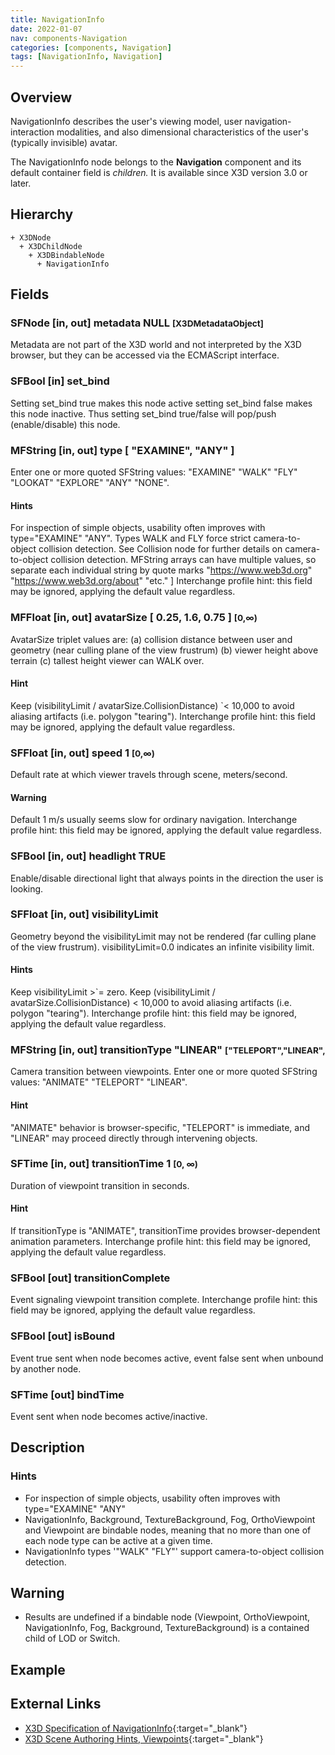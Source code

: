 ```yaml
---
title: NavigationInfo
date: 2022-01-07
nav: components-Navigation
categories: [components, Navigation]
tags: [NavigationInfo, Navigation]
---
```

<style>
.post h3 {
  word-spacing: 0.2em;
}
</style>

## Overview

NavigationInfo describes the user's viewing model, user navigation-interaction modalities, and also dimensional characteristics of the user's (typically invisible) avatar.

The NavigationInfo node belongs to the **Navigation** component and its default container field is *children.* It is available since X3D version 3.0 or later.

## Hierarchy

```
+ X3DNode
  + X3DChildNode
    + X3DBindableNode
      + NavigationInfo
```

## Fields

### SFNode [in, out] **metadata** NULL <small>[X3DMetadataObject]</small>

Metadata are not part of the X3D world and not interpreted by the X3D browser, but they can be accessed via the ECMAScript interface.

### SFBool [in] **set_bind**

Setting set_bind true makes this node active setting set_bind false makes this node inactive. Thus setting set_bind true/false will pop/push (enable/disable) this node.

### MFString [in, out] **type** [ "EXAMINE", "ANY" ]

Enter one or more quoted SFString values: "EXAMINE" "WALK" "FLY" "LOOKAT" "EXPLORE" "ANY" "NONE".

#### Hints

For inspection of simple objects, usability often improves with type="EXAMINE" "ANY". Types WALK and FLY force strict camera-to-object collision detection. See Collision node for further details on camera-to-object collision detection. MFString arrays can have multiple values, so separate each individual string by quote marks "https://www.web3d.org" "https://www.web3d.org/about" "etc." ] Interchange profile hint: this field may be ignored, applying the default value regardless.

### MFFloat [in, out] **avatarSize** [ 0.25, 1.6, 0.75 ] <small>[0,∞)</small>

AvatarSize triplet values are: (a) collision distance between user and geometry (near culling plane of the view frustrum) (b) viewer height above terrain (c) tallest height viewer can WALK over.

#### Hint

Keep (visibilityLimit / avatarSize.CollisionDistance) `< 10,000 to avoid aliasing artifacts (i.e. polygon "tearing"). Interchange profile hint: this field may be ignored, applying the default value regardless.

### SFFloat [in, out] **speed** 1 <small>[0,∞)</small>

Default rate at which viewer travels through scene, meters/second.

#### Warning

Default 1 m/s usually seems slow for ordinary navigation. Interchange profile hint: this field may be ignored, applying the default value regardless.

### SFBool [in, out] **headlight** TRUE

Enable/disable directional light that always points in the direction the user is looking.

### SFFloat [in, out] **visibilityLimit**

Geometry beyond the visibilityLimit may not be rendered (far culling plane of the view frustrum). visibilityLimit=0.0 indicates an infinite visibility limit.

#### Hints

Keep visibilityLimit >`= zero. Keep (visibilityLimit / avatarSize.CollisionDistance) \< 10,000 to avoid aliasing artifacts (i.e. polygon "tearing"). Interchange profile hint: this field may be ignored, applying the default value regardless.

### MFString [in, out] **transitionType** "LINEAR" <small>["TELEPORT","LINEAR",</small>

Camera transition between viewpoints. Enter one or more quoted SFString values: "ANIMATE" "TELEPORT" "LINEAR".

#### Hint

"ANIMATE" behavior is browser-specific, "TELEPORT" is immediate, and "LINEAR" may proceed directly through intervening objects.

### SFTime [in, out] **transitionTime** 1 <small>[0, ∞)</small>

Duration of viewpoint transition in seconds.

#### Hint

If transitionType is "ANIMATE", transitionTime provides browser-dependent animation parameters. Interchange profile hint: this field may be ignored, applying the default value regardless.

### SFBool [out] **transitionComplete**

Event signaling viewpoint transition complete. Interchange profile hint: this field may be ignored, applying the default value regardless.

### SFBool [out] **isBound**

Event true sent when node becomes active, event false sent when unbound by another node.

### SFTime [out] **bindTime**

Event sent when node becomes active/inactive.

## Description

### Hints

- For inspection of simple objects, usability often improves with type="EXAMINE" "ANY"
- NavigationInfo, Background, TextureBackground, Fog, OrthoViewpoint and Viewpoint are bindable nodes, meaning that no more than one of each node type can be active at a given time.
- NavigationInfo types '"WALK" "FLY"' support camera-to-object collision detection.

Warning
-------

- Results are undefined if a bindable node (Viewpoint, OrthoViewpoint, NavigationInfo, Fog, Background, TextureBackground) is a contained child of LOD or Switch.

## Example

<x3d-canvas src="https://create3000.github.io/media/examples/Navigation/NavigationInfo/NavigationInfo.x3d"></x3d-canvas>

## External Links

- [X3D Specification of NavigationInfo](https://www.web3d.org/documents/specifications/19775-1/V4.0/Part01/components/navigation.html#NavigationInfo){:target="_blank"}
- [X3D Scene Authoring Hints, Viewpoints](https://www.web3d.org/x3d/content/examples/X3dSceneAuthoringHints.html#Viewpoints){:target="_blank"}
